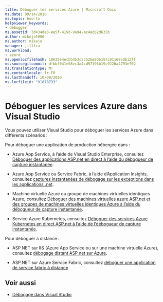 ```yaml
---
title: Déboguer les services Azure | Microsoft Docs
ms.date: 09/14/2018
ms.topic: how-to
helpviewer_keywords:
- debugger
ms.assetid: 3d434de3-ee5f-419d-9a94-ac4ac02d635b
author: mikejo5000
ms.author: mikejo
manager: jillfra
ms.workload:
- azure
ms.openlocfilehash: 18635e4ecbbdb3c3c52be20b197c01168cdb12ff
ms.sourcegitcommit: dfbbf041e68ec3a4cd97196b19c9226a4793e702
ms.translationtype: MT
ms.contentlocale: fr-FR
ms.lasthandoff: 10/09/2020
ms.locfileid: "91878733"
---
```

# <a name="debug-azure-services-in-visual-studio"></a>Déboguer les services Azure dans Visual Studio

Vous pouvez utiliser Visual Studio pour déboguer les services Azure dans différents scénarios :

Pour déboguer une application de production hébergée dans :

- Azure App Service, à l’aide de Visual Studio Enterprise, consultez [Déboguer des applications ASP.net en direct à l’aide du débogueur de capture instantanée](../debugger/debug-live-azure-applications.md).

- Azure App Service ou Service Fabric, à l’aide d’Application Insights, consultez [captures instantanées de débogage sur les exceptions dans les applications .net](/azure/application-insights/app-insights-snapshot-debugger).

- Machine virtuelle Azure ou groupe de machines virtuelles identiques Azure, consultez [Déboguer des machines virtuelles azure ASP.net et des groupes de machines virtuelles identiques Azure à l’aide du débogueur de capture instantanée](../debugger/debug-live-azure-virtual-machines.md).

- Service Azure Kubernetes, consultez [Déboguer des services Azure Kubernetes en direct ASP.net à l’aide de l’débogueur de capture instantanée](../debugger/debug-live-azure-kubernetes.md).

Pour déboguer à distance :

- ASP.NET sur IIS (Azure App Service ou sur une machine virtuelle Azure), consultez [débogage distant ASP.net sur Azure](remote-debugging-azure.md).

- ASP.NET sur Azure Service Fabric, consultez [déboguer une application de service fabric à distance](/azure/service-fabric/service-fabric-debugging-your-application#debug-a-remote-service-fabric-application)

## <a name="see-also"></a>Voir aussi

- [Débogage dans Visual Studio](../debugger/index.yml)
